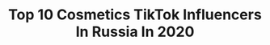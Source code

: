 ---
title: Top 10 Cosmetics TikTok Influencers In Russia In 2020
description: >-
  Find top cosmetics TikTok influencers in Russia in 2020. Most popular hashtags: #cosmetics #shopping #lips #covid19.
platform: TikTok
profiles:
  - username: "jagermiss"
    fullname: >-
      user1654667513542
    location: "Russia"
    followers: 2838
    engagement: 1130
    commentsToLikes: 0.019286
    id: ck9euik41dpmk0j78aihweodt
    verified: false
    hashtags: "#makeuplook, #witch, #mask, #neon"
  - username: "thayers_x_routines"
    fullname: >-
      ★ 𝔱𝔥𝔞𝔶𝔢𝔯𝔰 ★
    location: "Russia"
    followers: 8008
    engagement: 1911
    commentsToLikes: 0.019168
    id: ckaftrkj86jex0i786oywfdfe
    verified: false
    hashtags: "#serial, #workroutine, #shadowhunters, #cosmetics"
  - username: "vsco_giirrll"
    fullname: >-
      aesthetic
    location: "Russia"
    followers: 6060
    engagement: 2285
    commentsToLikes: 0.016535
    id: ckaftri1d6ip20i788efupe8y
    verified: false
    hashtags: "#beauty, #sport, #time, #beautiful"
  - username: "vera.polis"
    fullname: >-
      ✨verapolis✨
    location: "Russia"
    followers: 372196
    engagement: 2519
    commentsToLikes: 0.004502
    id: cka0r7p14fuvs0i781mfbiix9
    verified: false
    hashtags: "#lenses, #airbrush, #cosmetics, #pirate"
  - username: "ugly._.boy1"
    fullname: >-
      ugly._.boy
    location: "Russia"
    followers: 158201
    engagement: 1921
    commentsToLikes: 0.009836
    id: ck8qlyidtnqua0j78t28shgqz
    verified: true
    hashtags: "#moscow, #boredinthehouse, #memories, #aesthetic"
  - username: "mixit_ru"
    fullname: >-
      MIXIT
    location: "Russia"
    followers: 9710
    engagement: 1545
    commentsToLikes: 0.014465
    id: ckacvkphko55o0i78lhbmaomp
    verified: false
    hashtags: "#makeu, #cosmetic, #toptiktok, #bamboo"
  - username: "eeeirene"
    fullname: >-
      Irina
    location: "Russia"
    followers: 14251
    engagement: 895
    commentsToLikes: 0.010885
    id: cka637g2034zl0i78wmsy252l
    verified: false
    hashtags: "#makeupproduct, #mugshot, #makeupcloseup, #bratzchallenge"
  - username: "notashelfie"
    fullname: >-
      notashelfie
    location: "Russia"
    followers: 3607
    engagement: 717
    commentsToLikes: 0.011660
    id: ck9c6c33ar09q0j78q7miilhq
    verified: false
    hashtags: "#behindthescene, #dark, #photoshop, #urbanoutfitters"
  - username: "gasmin_cosmetics"
    fullname: >-
      Анастасия
    location: "Russia"
    followers: 3516
    engagement: 978
    commentsToLikes: 0.083736
    id: ck9fmsdftuvbr0j78b757nbbm
    verified: false
    hashtags: ""
---